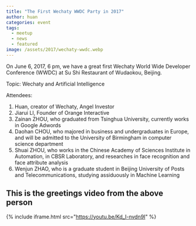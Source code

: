 ```yaml
---
title: "The First Wechaty WWDC Party in 2017"
author: huan
categories: event
tags:
  - meetup
  - news
  - featured
image: /assets/2017/wechaty-wwdc.webp
---
```


On June 6, 2017, 6 pm, we have a great first Wechaty World Wide Developer Conference (WWDC) at Su Shi Restaurant of Wudaokou, Beijing.

Topic: Wechaty and Artificial Intelligence

Attendees:

1. Huan, creator of Wechaty, Angel Investor
1. Jiarui LI, Founder of Orange Interactive
1. Zainan ZHOU, who graduated from Tsinghua University, currently works in Google Adwords
1. Daohan CHOU, who majored in business and undergraduates in Europe, and will be admitted to the University of Birmingham in computer science department
1. Shuai ZHOU, who works in the Chinese Academy of Sciences Institute in Automation, in CBSR Laboratory, and researches in face recognition and face attribute analysis
1. Wenjun ZHAO, who is a graduate student in Beijing University of Posts and Telecommunications, studying assiduously in Machine Learning

## This is the greetings video from the above person

{% include iframe.html src="https://youtu.be/Kd_I-nvdn9I" %}

